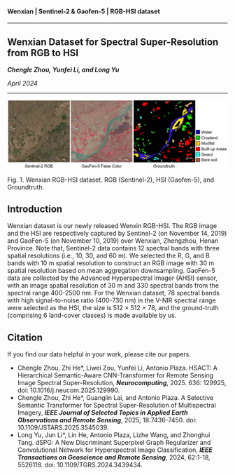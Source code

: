 #### Wenxian | Sentinel-2 & Gaofen-5 | RGB-HSI dataset
---
## Wenxian Dataset for Spectral Super-Resolution from RGB to HSI

***Chengle Zhou, Yunfei Li, and Long Yu***

*April 2024*

---

![image](https://github.com/chengle-zhou/MY-IMAGE/blob/29310b9f10654bcac872d91b97311271a577d6e9/Wenxian/image-2.png)

Fig. 1. Wenxian RGB-HSI dataset. RGB (Sentinel-2), HSI (Gaofen-5), and Groundtruth.

## Introduction

Wenxian dataset is our newly released Wenxin RGB-HSI. The RGB image and the HSI are respectively captured by Sentinel-2 (on November 14, 2019) and GaoFen-5 (on November 10, 2019) over Wenxian, Zhengzhou, Henan Province. Note that, Sentinel-2 data contains 12 spectral bands with three spatial resolutions (i.e., 10, 30, and 60 m). We selected the R, G, and B bands with 10 m spatial resolution to construct an RGB image with 30 m spatial resolution based on mean aggregation downsampling. GaoFen-5 data are collected by the Advanced Hyperspectral Imager (AHSI) sensor, with an image spatial resolution of 30 m and 330 spectral bands from the spectral range 400-2500 nm. For the Wenxian dataset, 78 spectral bands with high signal-to-noise ratio (400-730 nm) in the V-NIR spectral range were selected as the HSI, the size is 512 × 512 × 78, and the ground-truth (comprising 6 land-cover classes) is made available by us.


## Citation

If you find our data helpful in your work, please cite our papers.

* Chengle Zhou, Zhi He*, Liwei Zou, Yunfei Li, Antonio Plaza. HSACT: A Hierarchical Semantic-Aware CNN-Transformer for Remote Sensing Image Spectral Super-Resolution, ***Neurocomputing***, 2025. 636: 129925, doi: 10.1016/j.neucom.2025.129990.
* Chengle Zhou, Zhi He*, Guanglin Lai, and Antonio Plaza. A Selective Semantic Transformer for Spectral Super-Resolution of Multispectral Imagery, ***IEEE Journal of Selected Topics in Applied Earth Observations and Remote Sensing***, 2025, 18:7436-7450. doi: 10.1109/JSTARS.2025.3545039.
* Long Yu, Jun Li*, Lin He, Antonio Plaza, Lizhe Wang, and Zhonghui Tang. dSPG: A New Discriminant Superpixel Graph Regularizer and Convolutional Network for Hyperspectral Image Classification, ***IEEE Transactions on Geoscience and Remote Sensing***, 2024, 62:1-18, 5526118. doi: 10.1109/TGRS.2024.3439434.

